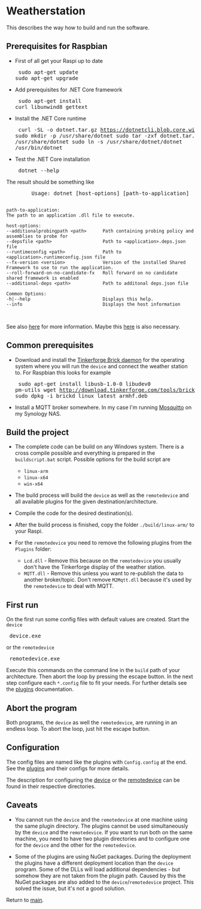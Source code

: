 # Weatherstation

This describes the way how to build and run the software.

## Prerequisites for Raspbian

* First of all get your Raspi up to date <pre>
sudo apt-get update
sudo apt-get upgrade
</pre>

* Add prerequisites for .NET Core framework <pre>
sudo apt-get install curl libunwind8 gettext
</pre>

* Install the .NET Core runtime <pre>
curl -SL -o dotnet.tar.gz https://dotnetcli.blob.core.windows.net/dotnet/Sdk/master/dotnet-sdk-latest-linux-arm.tar.gz
sudo mkdir -p /usr/share/dotnet
sudo tar -zxf dotnet.tar.gz -C /usr/share/dotnet
sudo ln -s /usr/share/dotnet/dotnet /usr/bin/dotnet
</pre>

* Test the .NET Core installation <pre>
dotnet --help
</pre>
        The result should be something like <pre>
        Usage: dotnet [host-options] [path-to-application]

    path-to-application:
    The path to an application .dll file to execute.

    host-options:
    --additionalprobingpath <path>      Path containing probing policy and assemblies to probe for
    --depsfile <path>                   Path to <application>.deps.json file
    --runtimeconfig <path>              Path to <application>.runtimeconfig.json file
    --fx-version <version>              Version of the installed Shared Framework to use to run the application.
    --roll-forward-on-no-candidate-fx   Roll forward on no candidate shared framework is enabled
    --additional-deps <path>            Path to additonal deps.json file

    Common Options:
    -h|--help                           Displays this help.
    --info                              Displays the host information
</pre>

See also [here](https://blogs.msdn.microsoft.com/david/2017/07/20/setting_up_raspian_and_dotnet_core_2_0_on_a_raspberry_pi/) for more information. Maybe this [here](https://github.com/dotnet/core/blob/master/samples/RaspberryPiInstructions.md) is also necessary.

## Common prerequisites

* Download and install the [Tinkerforge Brick daemon][TFBD] for the operating system where you will run the `device` and connect the weather station to. For Raspbian this looks for example <pre>
sudo apt-get install libusb-1.0-0 libudev0 pm-utils
wget http://download.tinkerforge.com/tools/brickd/linux/brickd_linux_latest_armhf.deb
sudo dpkg -i brickd_linux_latest_armhf.deb
</pre>

* Install a MQTT broker somewhere. In my case I'm running [Mosquitto](https://mosquitto.org/) on my Synology NAS.

## Build the project

* The complete code can be build on any Windows system. There is a cross compile possible and everything is prepared in the `buildscript.bat` script. Possible options for the build script are
  * `linux-arm`
  * `linux-x64`
  * `win-x64`

* The build process will build the `device` as well as the `remotedevice` and all available plugins for the given destination/architecture.

* Compile the code for the desired destination(s).

* After the build process is finished, copy the folder `./build/linux-arm/` to your Raspi.

* For the `remotedevice` you need to remove the following plugins from the `Plugins` folder:
  * `Lcd.dll` - Remove this because on the `remotedevice` you usually don't have the Tinkerforge display of the weather station.
  * `MQTT.dll` - Remove this unless you want to re-publish the data to another broker/topic. Don't remove `M2Mqtt.dll` because it's used by the `remotedevice` to deal with MQTT.

## First run

On the first run some config files with default values are created. Start the `device`<pre>
device.exe
</pre>
or the `remotedevice` <pre>
remotedevice.exe
</pre>
Execute this commands on the command line in the `build` path of your architecture. Then abort the loop by pressing the escape button. In the next step configure each `*.config` file to fit your needs. For further details see the [plugins](./Plugins/Readme.md) documentation.

## Abort the program

Both programs, the `device` as well the `remotedevice`, are running in an endless loop. To abort the loop, just hit the escape button.

## Configuration

The config files are named like the plugins with `Config.config` at the end. See the [plugins](./Plugins/Readme.md) and their configs for more details.

The description for configuring the [device](./Device/Readme.md) or the [remotedevice](./RemoteDevice/Readme.md) can be found in their respective directories.

## Caveats

* You cannot run the `device` and the `remotedevice` at one machine using the same plugin directory. The plugins cannot be used simultaneously by the `device` and the `remotedevice`. If you want to run both on the same machine, you need to have two plugin directories and to configure one for the `device` and the other for the `remotedevice`.

* Some of the plugins are using NuGet packages. During the deployment the plugins have a different deployment location than the `device` program. Some of the DLLs will load additional dependencies - but somehow they are not taken from the plugin path. Caused by this the NuGet packages are also added to the `device`/`remotedevice` project. This solved the issue, but it's not a good solution.

Return to [main](./Readme.md).

[TFBD]:https://www.tinkerforge.com/en/doc/Software/Brickd.html